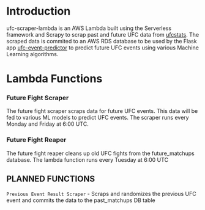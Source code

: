  # Introduction
 ufc-scraper-lambda is an AWS Lambda built using the Serverless framework and Scrapy to scrap past and future UFC data from [ufcstats](http://ufcstats.com/). The scraped data is commited to an AWS RDS database to be used by the Flask app [ufc-event-predictor](https://github.com/natebuel29/ufc-event-predictor) to predict future UFC events using various Machine Learning algorithms. 
 
 # Lambda Functions
 ### Future Fight Scraper

The future fight scraper scraps data for future UFC events. This data will be fed to various ML models to predict UFC events. The scraper runs every Monday and Friday at 6:00 UTC.

### Future Fight Reaper

The future fight reaper cleans up old UFC fights from the future_matchups database. The lambda function runs every Tuesday at 6:00 UTC

## PLANNED FUNCTIONS

`Previous Event Result Scraper` - Scraps and randomizes the previous UFC event and commits the data to the past_matchups DB table
